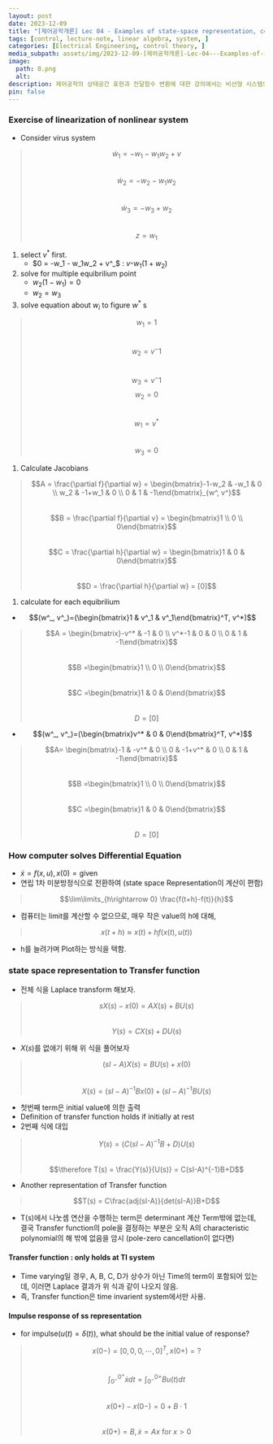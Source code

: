```yaml
---
layout: post
date: 2023-12-09
title: "[제어공학개론] Lec 04 - Examples of state-space representation, conversion to T.F."
tags: [control, lecture-note, linear algebra, system, ]
categories: [Electrical Engineering, control theory, ]
media_subpath: assets/img/2023-12-09-[제어공학개론]-Lec-04---Examples-of-state-space-representation,-conversion-to-T.F..md
image:
  path: 0.png
  alt:  
description: 제어공학의 상태공간 표현과 전달함수 변환에 대한 강의에서는 비선형 시스템의 선형화, 컴퓨터의 미분 방정식 해결 방법, 상태공간 표현을 라플라스 변환하여 전달함수를 도출하는 과정이 설명된다. 전달함수는 시간 불변 시스템에만 적용 가능하며, 임펄스 응답에 대한 초기값도 다루어진다.
pin: false
---
```




### Exercise of linearization of nonlinear system

- Consider virus system

> $$\dot w_1 = -w_1 - w_1w_2+v$$  
> $$\dot w_2 = -w_2-w_1w_2$$  
> $$\dot w_3 = -w_3+w_2$$  
> $$z = w_1$$

1. select $v^*$ first.
	- $0 = -w_1 - w_1w_2 + v^_$ : $v^_ = w_1(1+w_2)$
2. solve for multiple equibrilium point
	- $w_2(1-w_1) = 0$
	- $w_2 = w_3$
3. solve equation about $w_i$ to figure $w^*$ s

> $$w_1=1$$  
> $$w_2 = v^-1$$  
> $$w_3 = v^-1$$$$w_2=0$$  
> $$w_1 = v^*$$  
> $$w_3 = 0$$

1. Calculate Jacobians

> $$A = \frac{\partial f}{\partial w} = \begin{bmatrix}-1-w_2 & -w_1 & 0 \\ w_2 & -1+w_1 & 0 \\ 0 & 1 & -1\end{bmatrix}_{w^, v^}$$  
> $$B = \frac{\partial f}{\partial v} = \begin{bmatrix}1 \\ 0 \\ 0\end{bmatrix}$$  
> $$C = \frac{\partial h}{\partial w} = \begin{bmatrix}1 & 0 & 0\end{bmatrix}$$  
> $$D = \frac{\partial h}{\partial w} = [0]$$

1. calculate for each equibrilium
- $$(w^_, v^_)=(\begin{bmatrix}1 & v^_1 & v^_1\end{bmatrix}^T, v^*)$$

> $$A  = \begin{bmatrix}-v^* & -1 & 0 \\ v^*-1 & 0 & 0 \\ 0 & 1 & -1\end{bmatrix}$$  
> $$B =\begin{bmatrix}1 \\ 0 \\ 0\end{bmatrix}$$  
> $$C =\begin{bmatrix}1 & 0 & 0\end{bmatrix}$$  
> $$D =[0]$$

- $$(w^_, v^_)=(\begin{bmatrix}v^* & 0 & 0\end{bmatrix}^T, v^*)$$

> $$A= \begin{bmatrix}-1 & -v^* & 0 \\ 0 & -1+v^* & 0 \\ 0 & 1 & -1\end{bmatrix}$$  
> $$B =\begin{bmatrix}1 \\ 0 \\ 0\end{bmatrix}$$  
> $$C =\begin{bmatrix}1 & 0 & 0\end{bmatrix}$$  
> $$D =[0]$$



### How computer solves Differential Equation

- $\dot x = f(x, u), x(0)=\text{given}$
- 연립 1차 미분방정식으로 전환하여 (state space Representation이 계산이 편함)

> $$\lim\limits_{h\rightarrow 0} \frac{f(t+h)-f(t)}{h}$$

- 컴퓨터는 limit를 계산할 수 없으므로, 매우 작은 value의 h에 대해,

> $$ x(t+h) \approx x(t)+hf(x(t), u(t))$$

- h를 늘려가며 Plot하는 방식을 택함.


### state space representation to Transfer function

- 전체 식을 Laplace transform 해보자.

> $$sX(s)-x(0) = AX(s)+BU(s)$$  
> $$Y(s) = CX(s) +DU(s)$$

- $X(s)$를 없애기 위해 위 식을 풀어보자

> $$(sI-A)X(s) = BU(s)+x(0)$$  
> $$X(s) = (sI-A)^{-1}Bx(0)+(sI-A)^{-1}BU(s)$$

- 첫번째 term은 initial value에 의한 출력
- Definition of transfer function holds if initially at rest
- 2번째 식에 대입

> $$Y(s) = (C(sI-A)^{-1}B + D)U(s)$$  
> $$\therefore T(s) = \frac{Y(s)}{U(s)} = C(sI-A)^{-1}B+D$$

- Another representation of Transfer function

> $$T(s) = C\frac{adj(sI-A)}{det(sI-A)}B+D$$

- T(s)에서 나눗셈 연산을 수행하는 term은 determinant 계산 Term밖에 없는데, 결국 Transfer function의 pole을 결정하는 부분은 오직 A의 characteristic polynomial의 해 밖에 없음을 암시 (pole-zero cancellation이 없다면)


#### Transfer function : only holds at TI system

- Time varying일 경우, A, B, C, D가 상수가 아닌 Time의 term이 포함되어 있는데, 이러면 Laplace 결과가 위 식과 같이 나오지 않음.
- 즉, Transfer function은 time invarient system에서만 사용.


#### Impulse response of ss representation

- for impulse($u(t) = \delta (t)$), what should be the initial value of response?

> $$x(0-) = [0, 0, 0,\cdots, 0]^T, x(0+) = \text{?}$$  
> $$\int_{0^-}^{0^+}\dot x dt = \int_{0^-}^{0+}Bu(t) dt$$  
> $$x(0+)-x(0-) = 0+B \cdot 1$$  
> $$x(0+) = B,  \dot x = Ax \text{ for }x>0$$

